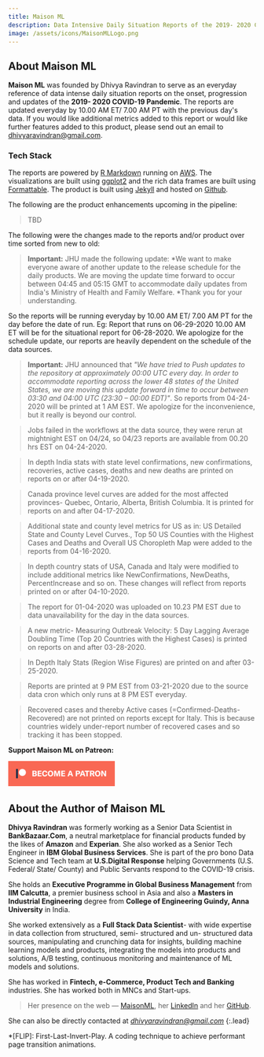 ```yaml
---
title: Maison ML
description: Data Intensive Daily Situation Reports of the 2019- 2020 COVID-19 Pandemic
image: /assets/icons/MaisonMLLogo.png
---
```


## About Maison ML

**Maison ML** was founded by Dhivya Ravindran to serve as an everyday reference of data intense daily situation reports on the onset, progression and updates of the **2019- 2020 COVID-19 Pandemic**. The reports are updated everyday by 10.00 AM ET/ 7.00 AM PT with the previous day's data. If you would like additional metrics added to this report or would like further features added to this product, please send out an email to dhivyaravindran@gmail.com. 
<br>

### Tech Stack

The reports are powered by [R Markdown](https://rmarkdown.rstudio.com/) running on [AWS](https://aws.amazon.com/ec2/). The visualizations are built using [ggplot2](https://ggplot2.tidyverse.org/) and the rich data frames are built using [Formattable](http://renkun-ken.github.io/formattable/). The product is built using [Jekyll](https://jekyllrb.com/) and hosted on [Github](https://github.com/).

The following are the product enhancements upcoming in the pipeline:

> TBD

The following were the changes made to the reports and/or product over time sorted from new to old:

> **Important:** JHU made the following update: *We want to make everyone aware of another update to the release schedule for the daily products.
We are moving the update time forward to occur between 04:45 and 05:15 GMT to accommodate daily updates from India's Ministry of Health and Family Welfare. *Thank you for your understanding.

So the reports will be running everyday by 10.00 AM ET/ 7.00 AM PT for the day before the date of run. Eg: Report that runs on 06-29-2020 10.00 AM ET will be for the situational report for 06-28-2020. We apologize for the schedule update, our reports are heavily dependent on the schedule of the data sources.  

> **Important:** JHU announced that *"We have tried to Push updates to the repository at approximately 00:00 UTC every day. In order to accommodate reporting across the lower 48 states of the United States, we are moving this update forward in time to occur between 03:30 and 04:00 UTC (23:30 – 00:00 EDT)"*. So reports from 04-24-2020 will be printed at 1 AM EST. We apologize for the inconvenience, but it really is beyond our control.

> Jobs failed in the workflows at the data source, they were rerun at mightnight EST on 04/24, so 04/23 reports are available from 00.20 hrs EST on 04-24-2020.

> In depth India stats with state level confirmations, new confirmations, recoveries, active cases, deaths and new deaths are printed on reports on or after 04-19-2020. 

> Canada province level curves are added for the most affected provinces- Quebec, Ontario, Alberta, British Columbia. It is printed for reports on and after 04-17-2020.

> Additional state and county level metrics for US as in: US Detailed State and County Level Curves., Top 50 US Counties with the Highest Cases and Deaths and Overall US Choropleth Map were added to the reports from 04-16-2020.

> In depth country stats of USA, Canada and Italy were modified to include additional metrics like NewConfirmations, NewDeaths, PercentIncrease and so on. These changes will reflect from reports printed on or after 04-10-2020.

> The report for 01-04-2020 was uploaded on 10.23 PM EST due to data unavailability for the day in the data sources.

> A new metric- Measuring Outbreak Velocity: 5 Day Lagging Average Doubling Time (Top 20 Countries with the Highest Cases) is printed on reports on and after 03-28-2020.

> In Depth Italy Stats (Region Wise Figures) are printed on and after 03-25-2020.

> Reports are printed at 9 PM EST from 03-21-2020 due to the source data cron which only runs at 8 PM EST everyday.

> Recovered cases and thereby Active cases (=Confirmed-Deaths-Recovered) are not printed on reports except for Italy. This is because countries widely under-report number of recovered cases and so tracking it has been stopped.

**Support Maison ML on Patreon:**

<a href="https://www.patreon.com/maisonml" rel="Become a Patron">![Patreon Link](/assets/img/patreon1.png)</a>

## About the Author of Maison ML

**Dhivya Ravindran** was formerly working as a Senior Data Scientist in **BankBazaar.Com**, a neutral marketplace for financial products funded by the likes of **Amazon** and **Experian**. She also worked as a Senior Tech Engineer in **IBM Global Business Services**. She is part of the pro bono Data Science and Tech team at **U.S.Digital Response** helping Governments (U.S. Federal/ State/ County) and Public Servants respond to the COVID-19 crisis.   

She holds an **Executive Programme in Global Business Management** from **IIM Calcutta**, a premier business school in Asia and also a **Masters in Industrial Engineering** degree from **College of Engineering Guindy, Anna University** in India.

She worked extensively as a **Full Stack Data Scientist**- with wide expertise in data collection from structured, semi- structured and un- structured data sources, manipulating and crunching data for insights, building machine learning models and products, integrating the models into products and solutions, A/B testing, continuous monitoring and maintenance of ML models and solutions.

She has worked in **Fintech, e-Commerce, Product Tech and Banking** industries. She has worked both in MNCs and Start-ups. 

> Her presence on the web — [MaisonML], her [LinkedIn] and her [GitHub].

She can also be directly contacted at *dhivyaravindran@gmail.com*
{:.lead}

[MaisonML]: https://maisonml.github.io/
[LinkedIn]: https://www.linkedin.com/in/dhivyar
[GitHub]: https://github.com/dhivyar




*[FLIP]: First-Last-Invert-Play. A coding technique to achieve performant page transition animations.
